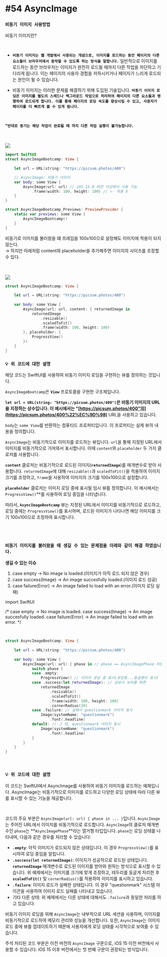 # **#54 AsyncImage**


### **`비동기 이미지 사용방법`**
비동기 이미지란?

<br>

- **`비동기 이미지는 웹 개발에서 사용되는 개념으로, 이미지를 로드하는 동안 페이지의 다른 요소들이 브라우저에서 동작할 수 있도록 하는 방식을 말합니다.`** 일반적으로 이미지를 로드하는 동안 브라우저는 이미지가 완전히 로드될 때까지 다른 작업을 차단하고 기다리게 됩니다. 이는 페이지의 사용자 경험을 저하시키거나 페이지가 느리게 로드되는 원인이 될 수 있습니다.

- 비동기 이미지는 이러한 문제를 해결하기 위해 도입된 기술입니다. **`비동기 이미지 로딩은 이미지를 별도의 스레드나 백그라운드 작업으로 처리하여 페이지의 다른 요소들과 병행하여 로드되게 합니다. 이를 통해 페이지의 로딩 속도를 향상시킬 수 있고, 사용자가 페이지를 더 빠르게 볼 수 있게 됩니다.`**

<br>

***`반대로 동기는 해당 작업이 완료될 때 까지 다른 작업 실행이 불가능합니다.`**

<br>
<br>


<img src="https://github.com/HunyongSeong/SwiftUIStudy/assets/108869319/1f540c99-d857-405c-b6cd-f61af9c55cc3">

```swift
import SwiftUI
struct AsyncImageBootcamp: View {
    
    let url = URL(string: "https://picsum.photos/400")

    // AsyncImage: 비동기 이미지
    var body: some View {
        AsyncImage(url: url) // iOS 15.0 버전 이상에서 사용 가능
            .frame(width: 100, height: 100) // <- 적용 X
    }
}

struct AsyncImageBootcamp_Previews: PreviewProvider {
    static var previews: some View {
        AsyncImageBootcamp()
    }
}
```

비동기로 이미지를 불러왔을 떄 프레임을 100x100으로 설정해도 이미지에 적용이 되지 않는다.
<br>
→ 하지만 아래처럼 content와 placeholder을 추가해주면 이미지의 사이즈를 조정할 수 있다.

<br>
<br>

<img src="https://github.com/HunyongSeong/SwiftUIStudy/assets/108869319/feead9a1-1a01-4023-85a7-046685d0d0a2">

```swift
struct AsyncImageBootcamp: View {
    
    let url = URL(string: "https://picsum.photos/400")
    
    var body: some View {
        AsyncImage(url: url, content: { returnedImage in
            returnedImage
                .resizable()
                .scaledToFit()
                .frame(width: 100, height: 100)
        }, placeholder: {
            ProgressView()
        })
    }
}
```

### **`💡 위 코드에 대한 설명`**
<aside>

해당 코드는 SwiftUI를 사용하여 비동기 이미지 로딩을 구현하는 뷰를 정의하는 것입니다.

`AsyncImageBootcamp`은 **`View`** 프로토콜을 구현한 구조체입니다.

**`let url = URL(string: "https://picsum.photos/400")`**은 비동기 이미지의 URL을 지정하는 상수입니다. 이 예시에서는 "**[https://picsum.photos/400"의](https://picsum.photos/400%22%EC%9D%98)** URL을 사용하고 있습니다.

`body`는 `some View`를 반환하는 컴퓨티드 프로퍼티입니다. 이 프로퍼티는 실제 뷰의 내용을 정의합니다.

`AsyncImage`는 비동기적으로 이미지를 로드하는 뷰입니다. `url`을 통해 지정된 URL에서 이미지를 비동기적으로 가져와서 표시합니다. 이때 `content`와 `placeholder` 두 가지 클로저를 사용합니다.

**`content`** 클로저는 비동기적으로 로드된 이미지(**`returnedImage`**)를 매개변수로 받아 사용합니다. `returnedImage`에 대해 `resizable()`과 `scaledToFit()`을 적용하여 이미지 크기를 조정하고, `frame`을 사용하여 이미지의 크기를 100x100으로 설정합니다.

**`placeholder`** 클로저는 이미지 로딩 중에 표시될 임시 뷰를 정의합니다. 
이 예시에서는 `ProgressView()`**를 사용하여 로딩 중임을 나타냅니다.

따라서, **`AsyncImageBootcamp`** 뷰는 지정된 URL에서 이미지를 비동기적으로 로드하고, 로딩 중에는 `ProgressView()`를 표시하며, 로드된 이미지가 나타나면 해당 이미지를 크기 100x100으로 조정하여 표시합니다.

</aside>

<br>
<br>

### **`비동기 이미지를 불러왔을 때 생길 수 있는 문제점을 아래와 같이 해결 하였습니다.`**

**생길 수 있는 이슈**
1. case empty -> No image is loaded.(이미지가 아직 로드 되지 않은 경우)
2. case success(Image) -> An image succesfully loaded.(이미지 로드 성공)
3. case failure(Error) -> An image failed to load with an error.(이미지 로딩 실패)


import SwiftUI

/*
 case empty -> No image is loaded.
 case success(Image) -> An image succesfully loaded.
 case failure(Error) -> An image failed to load with an error.
 */

<br>

```swift
struct AsyncImageBootcamp: View {
    
    let url = URL(string: "https://picsum.photos/400")
    
    var body: some View {
        AsyncImage(url: url) { phase in // phase == AsyncImagePhase 타입
            switch phase {
            case .empty:
                ProgressView() // 이미지 로딩 중 표시(로딩중...동글뱅이 표시)
            case .success(let returnedImage): // 성공시 보여줄 화면
                returnedImage
                    .resizable()
                    .scaledToFit()
                    .frame(width: 100, height: 100)
                    .cornerRadius(20)
            case .failure: // 실패시 questionmark 이미지 표시
                Image(systemName: "questionmark")
                    .font(.headline)
            default: // 그 외, questionmark 이미지 표시
                Image(systemName: "questionmark")
                    .font(.headline)
            }
        }
    }
}

```

<br>

### **`💡 위 코드에 대한 설명`**

이 코드는 SwiftUI에서 AsyncImage를 사용하여 비동기 이미지를 로드하는 예제입니다. AsyncImage는 비동기적으로 이미지를 로드하고 다양한 로딩 상태에 따라 다른 뷰를 표시할 수 있는 기능을 제공합니다.

<br>

코드의 주요 부분은 `AsyncImage(url: url) { phase in ... }`입니다. `AsyncImage`는 주어진 URL에서 이미지를 비동기적으로 로드합니다. `AsyncImage`의 클로저 매개변수인 `phase`는 **`AsyncImagePhase`**라는 열거형 타입입니다. `phase`는 로딩 상태를 나타내며, 다음과 같은 경우를 처리할 수 있습니다:

- **`.empty`**: 아직 이미지가 로드되지 않은 상태입니다. 이 경우 `ProgressView()`를 표시하여 로딩 중임을 알립니다.
- **`.success(let returnedImage)`**: 이미지가 성공적으로 로드된 상태입니다. **`returnedImage`** 매개변수로 로드된 이미지를 받아와 원하는 방식으로 표시할 수 있습니다. 위 예제에서는 이미지를 크기에 맞게 조정하고, 테두리를 둥글게 처리한 후 **`scaledToFit()`** 및 `cornerRadius()`를 적용하여 이미지를 표시하고 있습니다.
- **`.failure`**: 이미지 로드가 실패한 상태입니다. 이 경우 "questionmark" 시스템 아이콘을 사용하여 이미지 로드 실패를 나타내고 있습니다.
- 기타 다른 상태: 위 예제에서는 다른 상태에 대해서도 `.failure`과 동일한 처리를 하고 있습니다.

비동기 이미지 로딩을 위해 `AsyncImage`는 내부적으로 URL 세션을 사용하며, 이미지를 비동기적으로 로드하여 메모리 관리와 성능을 개선합니다. 또한, `AsyncImage`는 이미지 로드 중에 뷰를 업데이트하기 때문에 사용자에게 로딩 상태를 시각적으로 보여줄 수 있습니다.

주석 처리된 코드 부분은 이전 버전의 `AsyncImage` 구문으로, iOS 15 이전 버전에서 사용할 수 있습니다. iOS 15 이후 버전에서는 첫 번째 구문이 권장되는 방식입니다.

